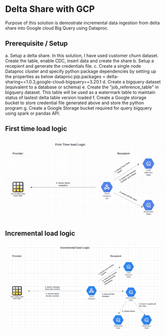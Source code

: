 # Delta Share with GCP

Purpose of this solution is demostrate incremental data ingestion from delta share into Google cloud Big Query using Dataproc.

## Prerequisite / Setup
a. Setup a delta share. In this solution, I have used customer churn dataset.
    Create the table, enable CDC, insert data and create the share
b. Setup a recepient and generate the credentials file.
c. Create a single node Dataproc cluster and specify python package dependencies by setting up the properties as below
    dataproc:pip.packages = delta-sharing==1.0.3,google-cloud-bigquery==3.20.1
d. Create a bigquery dataset (equivalent to a database or schema)
e. Create the "job_reference_table" in bigquery dataset. This table will be used as a watermark table to maintain status of lastest delta table version loaded
f. Create a Google storage bucket to store credential file generated above and store the python program
g. Create a Google Storage bucket required for query bigquery using spark or pandas API.

## First time load logic
![alt text](https://github.com/himanshuguptadb/delta_share_with_gcp/blob/main/First_Time_Load.png?raw=true)

## Incremental load logic
![alt text](https://github.com/himanshuguptadb/delta_share_with_gcp/blob/main/Incremental_Load.png?raw=true)
